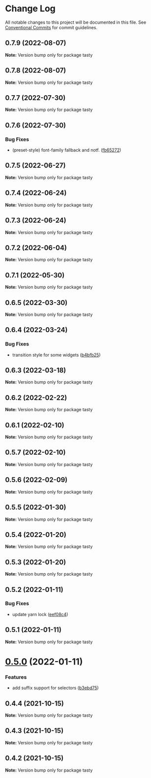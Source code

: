 # Change Log

All notable changes to this project will be documented in this file.
See [Conventional Commits](https://conventionalcommits.org) for commit guidelines.

## 0.7.9 (2022-08-07)

**Note:** Version bump only for package tasty





## 0.7.8 (2022-08-07)

**Note:** Version bump only for package tasty





## 0.7.7 (2022-07-30)

**Note:** Version bump only for package tasty





## 0.7.6 (2022-07-30)


### Bug Fixes

* (preset-style) font-family fallback and notf. ([fb65272](https://github.com/OutpostHQ/tasty/commit/fb652720514e75331638be980c85d3cc5f49614b))





## 0.7.5 (2022-06-27)

**Note:** Version bump only for package tasty





## 0.7.4 (2022-06-24)

**Note:** Version bump only for package tasty





## 0.7.3 (2022-06-24)

**Note:** Version bump only for package tasty





## 0.7.2 (2022-06-04)

**Note:** Version bump only for package tasty





## 0.7.1 (2022-05-30)

**Note:** Version bump only for package tasty





## 0.6.5 (2022-03-30)

**Note:** Version bump only for package tasty





## 0.6.4 (2022-03-24)


### Bug Fixes

* transition style for some widgets ([b4bfb25](https://github.com/OutpostHQ/tasty/commit/b4bfb25f989e693374a63dea3e074c2d657efadb))





## 0.6.3 (2022-03-18)

**Note:** Version bump only for package tasty





## 0.6.2 (2022-02-22)

**Note:** Version bump only for package tasty





## 0.6.1 (2022-02-10)

**Note:** Version bump only for package tasty





## 0.5.7 (2022-02-10)

**Note:** Version bump only for package tasty





## 0.5.6 (2022-02-09)

**Note:** Version bump only for package tasty





## 0.5.5 (2022-01-30)

**Note:** Version bump only for package tasty





## 0.5.4 (2022-01-20)

**Note:** Version bump only for package tasty





## 0.5.3 (2022-01-20)

**Note:** Version bump only for package tasty





## 0.5.2 (2022-01-11)


### Bug Fixes

* update yarn lock ([eef08c4](https://github.com/OutpostHQ/tasty/commit/eef08c497e09376966846079465459fc9efa6603))





## 0.5.1 (2022-01-11)

**Note:** Version bump only for package tasty





# [0.5.0](https://github.com/OutpostHQ/tasty/compare/v0.4.4...v0.5.0) (2022-01-11)


### Features

* add suffix support for selectors ([b3ebd75](https://github.com/OutpostHQ/tasty/commit/b3ebd75cefc25ff4325fc72e01db51687bbb1476))





## 0.4.4 (2021-10-15)

**Note:** Version bump only for package tasty





## 0.4.3 (2021-10-15)

**Note:** Version bump only for package tasty





## 0.4.2 (2021-10-15)

**Note:** Version bump only for package tasty
